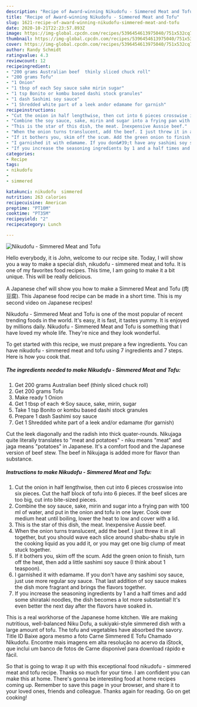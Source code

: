 ```yaml
---
description: "Recipe of Award-winning Nikudofu - Simmered Meat and Tofu"
title: "Recipe of Award-winning Nikudofu - Simmered Meat and Tofu"
slug: 1621-recipe-of-award-winning-nikudofu-simmered-meat-and-tofu
date: 2020-10-21T22:23:57.893Z
image: https://img-global.cpcdn.com/recipes/5396454613975040/751x532cq70/nikudofu-simmered-meat-and-tofu-recipe-main-photo.jpg
thumbnail: https://img-global.cpcdn.com/recipes/5396454613975040/751x532cq70/nikudofu-simmered-meat-and-tofu-recipe-main-photo.jpg
cover: https://img-global.cpcdn.com/recipes/5396454613975040/751x532cq70/nikudofu-simmered-meat-and-tofu-recipe-main-photo.jpg
author: Randy Schmidt
ratingvalue: 4.3
reviewcount: 12
recipeingredient:
- "200 grams Australian beef  thinly sliced chuck roll"
- "200 grams Tofu"
- "1 Onion"
- "1 tbsp of each Soy sauce sake mirin sugar"
- "1 tsp Bonito or kombu based dashi stock granules"
- "1 dash Sashimi soy sauce"
- "1 Shredded white part of a leek andor edamame for garnish"
recipeinstructions:
- "Cut the onion in half lengthwise, then cut into 6 pieces crosswise into six pieces. Cut the half block of tofu into 6 pieces. If the beef slices are too big, cut into bite-sized pieces."
- "Combine the soy sauce, sake, mirin and sugar into a frying pan with 100 ml of water, and put in the onion and tofu in one layer. Cook over medium heat until boiling, lower the heat to low and cover with a lid."
- "This is the star of this dish, the meat. Inexpensive Aussie beef."
- "When the onion turns translucent, add the beef. I just threw it in all together, but you should wave each slice around shabu-shabu style in the cooking liquid as you add it, or you may get one big clump of meat stuck together."
- "If it bothers you, skim off the scum. Add the green onion to finish, turn off the heat, then add a little sashimi soy sauce (I think about 1 teaspoon)."
- "I garnished it with edamame. If you don&#39;t have any sashimi soy sauce, just use more regular soy sauce. That last addition of soy sauce makes the dish more fragrant and brings the flavors together."
- "If you increase the seasoning ingredients by 1 and a half times and add some shirataki noodles, the dish becomes a lot more substantial! It&#39;s even better the next day after the flavors have soaked in."
categories:
- Recipe
tags:
- nikudofu
- 
- simmered

katakunci: nikudofu  simmered 
nutrition: 263 calories
recipecuisine: American
preptime: "PT10M"
cooktime: "PT35M"
recipeyield: "2"
recipecategory: Lunch

---
```



![Nikudofu - Simmered Meat and Tofu](https://img-global.cpcdn.com/recipes/5396454613975040/751x532cq70/nikudofu-simmered-meat-and-tofu-recipe-main-photo.jpg)

Hello everybody, it is John, welcome to our recipe site. Today, I will show you a way to make a special dish, nikudofu - simmered meat and tofu. It is one of my favorites food recipes. This time, I am going to make it a bit unique. This will be really delicious.

A Japanese chef will show you how to make a Simmered Meat and Tofu (肉豆腐). This Japanese food recipe can be made in a short time. This is my second video on Japanese recipes!

Nikudofu - Simmered Meat and Tofu is one of the most popular of recent trending foods in the world. It's easy, it is fast, it tastes yummy. It is enjoyed by millions daily. Nikudofu - Simmered Meat and Tofu is something that I have loved my whole life. They're nice and they look wonderful.


To get started with this recipe, we must prepare a few ingredients. You can have nikudofu - simmered meat and tofu using 7 ingredients and 7 steps. Here is how you cook that.

<!--inarticleads1-->

##### The ingredients needed to make Nikudofu - Simmered Meat and Tofu:

1. Get 200 grams Australian beef  (thinly sliced chuck roll)
1. Get 200 grams Tofu
1. Make ready 1 Onion
1. Get 1 tbsp of each ☆Soy sauce, sake, mirin, sugar
1. Take 1 tsp Bonito or kombu based dashi stock granules
1. Prepare 1 dash Sashimi soy sauce
1. Get 1 Shredded white part of a leek and/or edamame (for garnish)


Cut the leek diagonally and the radish into thick quater-rounds. Nikujaga quite literally translates to &#34;meat and potatoes&#34; - niku means &#34;meat&#34; and jaga means &#34;potatoes&#34; in Japanese. It&#39;s a comfort food and the Japanese version of beef stew. The beef in Nikujaga is added more for flavor than substance. 

<!--inarticleads2-->

##### Instructions to make Nikudofu - Simmered Meat and Tofu:

1. Cut the onion in half lengthwise, then cut into 6 pieces crosswise into six pieces. Cut the half block of tofu into 6 pieces. If the beef slices are too big, cut into bite-sized pieces.
1. Combine the soy sauce, sake, mirin and sugar into a frying pan with 100 ml of water, and put in the onion and tofu in one layer. Cook over medium heat until boiling, lower the heat to low and cover with a lid.
1. This is the star of this dish, the meat. Inexpensive Aussie beef.
1. When the onion turns translucent, add the beef. I just threw it in all together, but you should wave each slice around shabu-shabu style in the cooking liquid as you add it, or you may get one big clump of meat stuck together.
1. If it bothers you, skim off the scum. Add the green onion to finish, turn off the heat, then add a little sashimi soy sauce (I think about 1 teaspoon).
1. I garnished it with edamame. If you don&#39;t have any sashimi soy sauce, just use more regular soy sauce. That last addition of soy sauce makes the dish more fragrant and brings the flavors together.
1. If you increase the seasoning ingredients by 1 and a half times and add some shirataki noodles, the dish becomes a lot more substantial! It&#39;s even better the next day after the flavors have soaked in.


This is a real workhorse of the Japanese home kitchen. We are making nutritious, well-balanced Niku Dofu, a sukiyaki-style simmered dish with a large amount of tofu. The tofu and vegetables have absorbed the savory. Title ID Baixe agora mesmo a foto Carne Simmered E Tofu Chamado Nikudofu. Encontre mais imagens em alta resolução no acervo da iStock, que inclui um banco de fotos de Carne disponível para download rápido e fácil. 

So that is going to wrap it up with this exceptional food nikudofu - simmered meat and tofu recipe. Thanks so much for your time. I am confident you can make this at home. There's gonna be interesting food at home recipes coming up. Remember to save this page in your browser, and share it to your loved ones, friends and colleague. Thanks again for reading. Go on get cooking!
